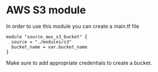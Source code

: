 # AWS S3 module

In order to use this module you can create a main.tf file

```hcl
module "source_aws_s3_bucket" {
  source = "./modules/s3"
  bucket_name = var.bucket_name
}
```

Make sure to add appropriate credentials to create a bucket.